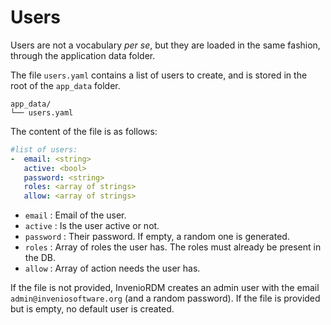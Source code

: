 # Users

Users are not a vocabulary *per se*, but they are loaded in the same fashion,
through the application data folder.

The file `users.yaml` contains a list of users to create, and is stored in the
root of the `app_data` folder.

```
app_data/
└── users.yaml
```

The content of the file is as follows:

```yaml
#list of users:
-  email: <string>
   active: <bool>
   password: <string>
   roles: <array of strings>
   allow: <array of strings>
```

- `email` : Email of the user.
- `active` : Is the user active or not.
- `password` : Their password. If empty, a random one is generated.
- `roles` : Array of roles the user has. The roles must already be present in the DB.
- `allow` : Array of action needs the user has.

If the file is not provided, InvenioRDM creates an admin user with the email
`admin@inveniosoftware.org` (and a random password). If the file is provided
but is empty, no default user is created.
